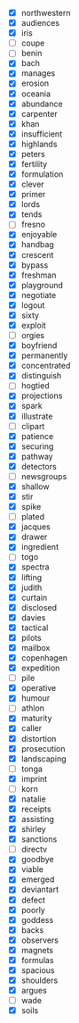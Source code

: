 - [x] northwestern
- [x] audiences
- [x] iris
- [ ] coupe
- [ ] benin
- [x] bach
- [x] manages
- [x] erosion
- [x] oceania
- [x] abundance
- [x] carpenter
- [x] khan
- [x] insufficient
- [x] highlands
- [x] peters
- [x] fertility
- [x] formulation
- [x] clever
- [x] primer
- [x] lords
- [x] tends
- [ ] fresno
- [x] enjoyable
- [x] handbag
- [x] crescent
- [x] bypass
- [x] freshman
- [x] playground
- [x] negotiate
- [x] logout
- [x] sixty
- [x] exploit
- [ ] orgies
- [x] boyfriend
- [x] permanently
- [x] concentrated
- [x] distinguish
- [ ] hogtied
- [x] projections
- [x] spark
- [x] illustrate
- [ ] clipart
- [x] patience
- [x] securing
- [x] pathway
- [x] detectors
- [ ] newsgroups
- [x] shallow
- [x] stir
- [x] spike
- [ ] plated
- [x] jacques
- [x] drawer
- [x] ingredient
- [ ] togo
- [x] spectra
- [x] lifting
- [x] judith
- [x] curtain
- [x] disclosed
- [x] davies
- [x] tactical
- [x] pilots
- [x] mailbox
- [x] copenhagen
- [x] expedition
- [ ] pile
- [x] operative
- [x] humour
- [ ] athlon
- [x] maturity
- [x] caller
- [x] distortion
- [x] prosecution
- [x] landscaping
- [ ] tonga
- [x] imprint
- [ ] korn
- [x] natalie
- [x] receipts
- [x] assisting
- [x] shirley
- [x] sanctions
- [ ] directv
- [x] goodbye
- [x] viable
- [x] emerged
- [x] deviantart
- [x] defect
- [x] poorly
- [x] goddess
- [x] backs
- [x] observers
- [x] magnets
- [x] formulas
- [x] spacious
- [x] shoulders
- [x] argues
- [ ] wade
- [x] soils
